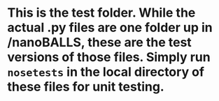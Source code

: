 # This is the test folder. While the actual .py files are one folder up in /nanoBALLS, these are the test versions of those files. Simply run `nosetests` in the local directory of these files for unit testing.
